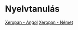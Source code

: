 # Nyelvtanulás

[Xeropan - Angol](Xeropan-Angol/readme.md)
[Xeropan - Német](Xeropan-Nemet/readme.md)